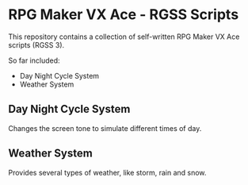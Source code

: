 # RPG Maker VX Ace - RGSS Scripts

This repository contains a collection of self-written RPG Maker VX Ace scripts
(RGSS 3).

So far included:

* Day Night Cycle System
* Weather System

## Day Night Cycle System

Changes the screen tone to simulate different times of day.

## Weather System

Provides several types of weather, like storm, rain and snow.
